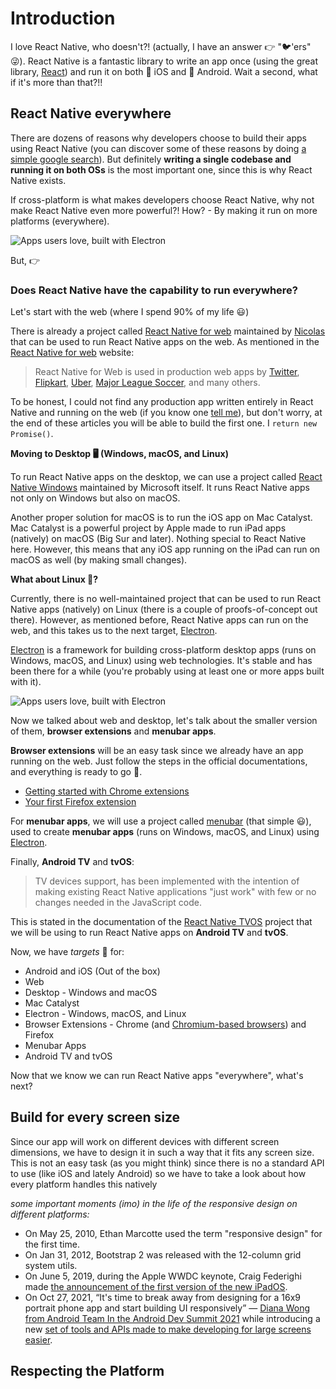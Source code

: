 # Introduction

I love React Native, who doesn't?! (actually, I have an answer 👉 "🐦'ers" 😜). React Native is a fantastic library to write an app once (using the great library, [React](https://reactjs.org/)) and run it on both 🍎 iOS and 🤖 Android. Wait a second, what if it's more than that?!!

## React Native everywhere

There are dozens of reasons why developers choose to build their apps using React Native (you can discover some of these reasons by doing [a simple google search](https://googlethatforyou.com?q=Why%20Use%20React%20Native%20for%20Your%20Mobile%20App?)). But definitely **writing a single codebase and running it on both OSs** is the most important one, since this is why React Native exists.

If cross-platform is what makes developers choose React Native, why not make React Native even more powerful?! How? - By making it run on more platforms (everywhere).

![Apps users love, built with Electron](/react-native-everywhere.jpg)

But, 👉

### Does React Native have the capability to run everywhere?

Let's start with the web (where I spend 90% of my life 😃)

There is already a project called [React Native for web](https://necolas.github.io/react-native-web/) maintained by [Nicolas](https://twitter.com/necolas) that can be used to run React Native apps on the web. As mentioned in the [React Native for web](https://necolas.github.io/react-native-web/) website:

> React Native for Web is used in production web apps by [Twitter](https://twitter.com/), [Flipkart](https://twitter.com/naqvitalha/status/969577892991549440), [Uber](https://www.youtube.com/watch?v=RV9rxrNIxnY), [Major League Soccer](https://matchcenter.mlssoccer.com/), and many others.

To be honest, I could not find any production app written entirely in React Native and running on the web (if you know one [tell me](https://twitter.com/compose/tweet?text=@yamankatby)), but don't worry, at the end of these articles you will be able to build the first one. I `return new Promise()`.

**Moving to Desktop 🖥 (Windows, macOS, and Linux)**

To run React Native apps on the desktop, we can use a project called [React Native Windows](https://microsoft.github.io/react-native-windows/) maintained by Microsoft itself. It runs React Native apps not only on Windows but also on macOS.

Another proper solution for macOS is to run the iOS app on Mac Catalyst. Mac Catalyst is a powerful project by Apple made to run iPad apps (natively) on macOS (Big Sur and later). Nothing special to React Native here. However, this means that any iOS app running on the iPad can run on macOS as well (by making small changes).

**What about Linux 🐧?**

Currently, there is no well-maintained project that can be used to run React Native apps (natively) on Linux (there is a couple of proofs-of-concept out there). However, as mentioned before, React Native apps can run on the web, and this takes us to the next target, [Electron](https://electronjs.org/).

[Electron](https://electronjs.org/) is a framework for building cross-platform desktop apps (runs on Windows, macOS, and Linux) using web technologies. It's stable and has been there for a while (you're probably using at least one or more apps built with it).

![Apps users love, built with Electron](/electron-showcase-apps.jpg)

Now we talked about web and desktop, let's talk about the smaller version of them, **browser extensions** and **menubar apps**.

**Browser extensions** will be an easy task since we already have an app running on the web. Just follow the steps in the official documentations, and everything is ready to go 💨.

- [Getting started with Chrome extensions](https://developer.chrome.com/docs/extensions/mv3/getstarted/)
- [Your first Firefox extension](https://developer.mozilla.org/en-US/docs/Mozilla/Add-ons/WebExtensions/Your_first_WebExtension)

For **menubar apps**, we will use a project called [menubar](https://github.com/maxogden/menubar) (that simple 😃), used to create **menubar apps** (runs on Windows, macOS, and Linux) using [Electron](https://electronjs.org/).

Finally, **Android TV** and **tvOS**:

> TV devices support, has been implemented with the intention of making existing React Native applications "just work" with few or no changes needed in the JavaScript code.

This is stated in the documentation of the [React Native TVOS](https://github.com/react-native-tvos/react-native-tvos) project that we will be using to run React Native apps on **Android TV** and **tvOS**.

Now, we have _targets_ 🎯 for:

- Android and iOS (Out of the box)
- Web
- Desktop - Windows and macOS
- Mac Catalyst
- Electron - Windows, macOS, and Linux
- Browser Extensions - Chrome (and [Chromium-based browsers](https://wikipedia.org/wiki/Chromium_(web_browser))) and Firefox
- Menubar Apps
- Android TV and tvOS

Now that we know we can run React Native apps "everywhere", what's next?

## Build for every screen size

Since our app will work on different devices with different screen dimensions, we have to design it in such a way that it fits any screen size. This is not an easy task (as you might think) since there is no a standard API to use (like iOS and lately Android) so we have to take a look about how every platform handles this natively

_some important moments (imo) in the life of the responsive design on different platforms:_

- On May 25, 2010, Ethan Marcotte used the term "responsive design" for the first time.
- On Jan 31, 2012, Bootstrap 2 was released with the 12-column grid system utils.
- On June 5, 2019, during the Apple WWDC keynote, Craig Federighi made [the announcement of the first version of the new iPadOS](https://youtu.be/psL_5RIBqnY?t=3805).
- On Oct 27, 2021, “It's time to break away from designing for a 16x9 portrait phone app and start building UI responsively” — [Diana Wong from Android Team In the Android Dev Summit 2021](https://youtu.be/WZgR5Yf1iq8?t=1913) while introducing a new [set of tools and APIs made to make developing for large screens easier](https://developer.android.com/large-screens).

## Respecting the Platform
